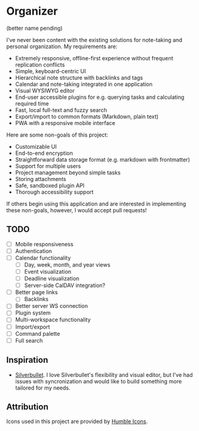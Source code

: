 # Organizer
(better name pending)

I've never been content with the existing solutions for note-taking and personal organization. My requirements are:
- Extremely responsive, offline-first experience without frequent replication conflicts
- Simple, keyboard-centric UI
- Hierarchical note structure with backlinks and tags
- Calendar and note-taking integrated in one application
- Visual WYSIWYG editor
- End-user accessible plugins for e.g. querying tasks and calculating required time
- Fast, local full-text and fuzzy search
- Export/import to common formats (Markdown, plain text)
- PWA with a responsive mobile interface

Here are some non-goals of this project:
- Customizable UI
- End-to-end encryption
- Straightforward data storage format (e.g. markdown with frontmatter)
- Support for multiple users
- Project management beyond simple tasks
- Storing attachments
- Safe, sandboxed plugin API
- Thorough accessibility support

If others begin using this application and are interested in implementing these non-goals, however, I would accept pull requests!

## TODO
- [ ] Mobile responsiveness
- [ ] Authentication
- [ ] Calendar functionality
  - [ ] Day, week, month, and year views
  - [ ] Event visualization
  - [ ] Deadline visualization
  - [ ] Server-side CalDAV integration?
- [ ] Better page links
  - [ ] Backlinks
- [ ] Better server WS connection
- [ ] Plugin system
- [ ] Multi-workspace functionality
- [ ] Import/export
- [ ] Command palette
- [ ] Full search

## Inspiration
- [Silverbullet](https://github.com/silverbulletmd/silverbullet). I love Silverbullet's flexibility and visual editor, but I've had issues with syncronization and would like to build something more tailored for my needs.

## Attribution

Icons used in this project are provided by [Humble Icons](https://humbleicons.com/).